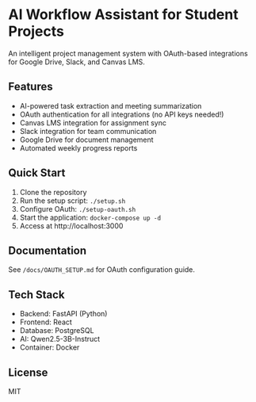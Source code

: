 # AI Workflow Assistant for Student Projects

An intelligent project management system with OAuth-based integrations for Google Drive, Slack, and Canvas LMS.

## Features
- AI-powered task extraction and meeting summarization
- OAuth authentication for all integrations (no API keys needed!)
- Canvas LMS integration for assignment sync
- Slack integration for team communication
- Google Drive for document management
- Automated weekly progress reports

## Quick Start

1. Clone the repository
2. Run the setup script: `./setup.sh`
3. Configure OAuth: `./setup-oauth.sh`
4. Start the application: `docker-compose up -d`
5. Access at http://localhost:3000

## Documentation

See `/docs/OAUTH_SETUP.md` for OAuth configuration guide.

## Tech Stack
- Backend: FastAPI (Python)
- Frontend: React
- Database: PostgreSQL
- AI: Qwen2.5-3B-Instruct
- Container: Docker

## License
MIT
